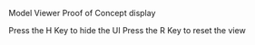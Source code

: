 Model Viewer Proof of Concept display

Press the H Key to hide the UI
Press the R Key to reset the view
